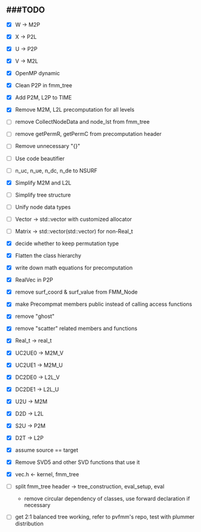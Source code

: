 ###TODO
-------------
- [x] W -> M2P
- [x] X -> P2L
- [x] U -> P2P
- [x] V -> M2L
- [x] OpenMP dynamic
- [x] Clean P2P in fmm_tree
- [x] Add P2M, L2P to TIME
- [x] Remove M2M, L2L precomputation for all levels
- [ ] remove CollectNodeData and node_lst from fmm_tree
- [ ] remove getPermR, getPermC from precomputation header
- [ ] Remove unnecessary "{}"
- [ ] Use code beautifier
- [ ] n_uc, n_ue, n_dc, n_de to NSURF

- [x] Simplify M2M and L2L
- [ ] Simplify tree structure
- [ ] Unify node data types
- [ ] Vector -> std::vector with customized allocator
- [ ] Matrix -> std::vector(std::vector) for non-Real_t
- [x] decide whether to keep permutation type
- [x] Flatten the class hierarchy
- [x] write down math equations for precomputation
- [x] RealVec in P2P
- [x] remove surf_coord & surf_value from FMM_Node
- [x] make Precompmat members public instead of calling access functions
- [x] remove "ghost"
- [x] remove "scatter" related members and functions
- [x] Real_t -> real_t
- [x] UC2UE0 -> M2M_V
- [x] UC2UE1 -> M2M_U
- [x] DC2DE0 -> L2L_V
- [x] DC2DE1 -> L2L_U
- [x] U2U -> M2M
- [x] D2D -> L2L
- [x] S2U -> P2M
- [x] D2T -> L2P
- [x] assume source == target
- [x] Remove SVD5 and other SVD functions that use it
- [x] vec.h <- kernel, fmm_tree
- [ ] split fmm_tree header -> tree_construction, eval_setup, eval
  - remove circular dependency of classes, use forward declaration if necessary
- [ ] get 2:1 balanced tree working, refer to pvfmm's repo, test with plummer distribution
